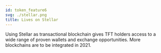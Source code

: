 ```yaml
---
id: token_feature6
svg: ./stellar.png
title: Lives on Stellar
---
```


Using Stellar as transactional blockchain gives TFT holders access to a wide range of proven wallets and exchange opportunities. More blockchains are to be integrated in 2021.
